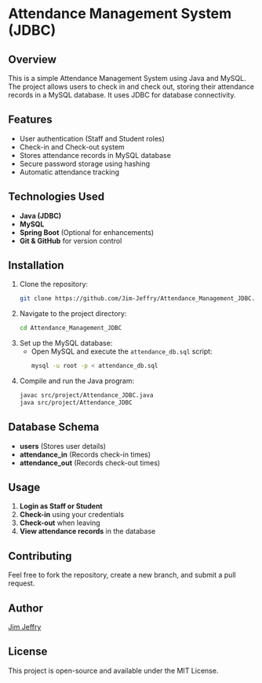 # Attendance Management System (JDBC)

## Overview
This is a simple Attendance Management System using Java and MySQL. The project allows users to check in and check out, storing their attendance records in a MySQL database. It uses JDBC for database connectivity.

## Features
- User authentication (Staff and Student roles)
- Check-in and Check-out system
- Stores attendance records in MySQL database
- Secure password storage using hashing
- Automatic attendance tracking

## Technologies Used
- **Java (JDBC)**
- **MySQL**
- **Spring Boot** (Optional for enhancements)
- **Git & GitHub** for version control

## Installation
1. Clone the repository:
   ```sh
   git clone https://github.com/Jim-Jeffry/Attendance_Management_JDBC.git
   ```
2. Navigate to the project directory:
   ```sh
   cd Attendance_Management_JDBC
   ```
3. Set up the MySQL database:
   - Open MySQL and execute the `attendance_db.sql` script:
     ```sh
     mysql -u root -p < attendance_db.sql
     ```
4. Compile and run the Java program:
   ```sh
   javac src/project/Attendance_JDBC.java
   java src/project/Attendance_JDBC
   ```

## Database Schema
- **users** (Stores user details)
- **attendance_in** (Records check-in times)
- **attendance_out** (Records check-out times)

## Usage
1. **Login as Staff or Student**
2. **Check-in** using your credentials
3. **Check-out** when leaving
4. **View attendance records** in the database

## Contributing
Feel free to fork the repository, create a new branch, and submit a pull request.

## Author
[Jim Jeffry](https://github.com/Jim-Jeffry)

## License
This project is open-source and available under the MIT License.
